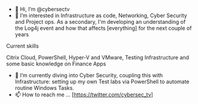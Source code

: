- 👋 Hi, I’m @cybersectv
- 👀 I’m interested in Infrastructure as code, Networking, Cyber Security and Project ops. 
As a secondary, I'm developing an understanding of the Log4j event and how that affects [everything] for the next couple of years

Current skills

Citrix Cloud, PowerShell, Hyper-V and VMware, Testing Infrastructure and some basic knowledge on Finance Apps

- 🌱 I’m currently diving into Cyber Security, coupling this with Infrastructure: setting up my own Test labs via PowerShell to automate routine Windows Tasks.
- 📫 How to reach me ... [https://twitter.com/cybersec_tv]

<!---
cybersectv/cybersectv is a ✨ special ✨ repository because its `README.md` (this file) appears on your GitHub profile.
You can click the Preview link to take a look at your changes.
--->
